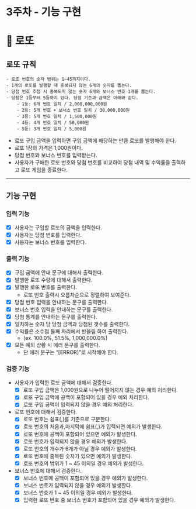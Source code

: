 # 3주차 - 기능 구현

# 🔢 로또

## 로또 규칙

```
- 로또 번호의 숫자 범위는 1~45까지이다.
- 1개의 로또를 발행할 때 중복되지 않는 6개의 숫자를 뽑는다.
- 당첨 번호 추첨 시 중복되지 않는 숫자 6개와 보너스 번호 1개를 뽑는다.
- 당첨은 1등부터 5등까지 있다. 당첨 기준과 금액은 아래와 같다.
    - 1등: 6개 번호 일치 / 2,000,000,000원
    - 2등: 5개 번호 + 보너스 번호 일치 / 30,000,000원
    - 3등: 5개 번호 일치 / 1,500,000원
    - 4등: 4개 번호 일치 / 50,000원
    - 5등: 3개 번호 일치 / 5,000원
```

- 로또 구입 금액을 입력하면 구입 금액에 해당하는 만큼 로또를 발행해야 한다.
- 로또 1장의 가격은 1,000원이다.
- 당첨 번호와 보너스 번호를 입력받는다.
- 사용자가 구매한 로또 번호와 당첨 번호를 비교하여 당첨 내역 및 수익률을 출력하고 로또 게임을 종료한다.

---

## 기능 구현

### 입력 기능

- [X]  사용자는 구입할 로또의 금액을 입력한다.
- [X]  사용자는 당첨 번호를 입력한다.
- [X]  사용자는 보너스 번호를 입력한다.

### 출력 기능

- [X]  구입 금액에 안내 문구에 대해서 출력한다.
- [X]  발행한 로또 수량에 대해서 출력한다.
- [X]  발행한 로또 번호를 출력한다.
    - 로또 번호 출력시 오름차순으로 정렬하여 보여준다.
- [X]  당첨 번호 입력을 안내하는 문구를 출력한다.
- [X]  보너스 번호 입력을 안내하는 문구를 출력한다.
- [X]  당첨 통계를 안내하는 문구를 출력한다.
- [X] 일치하는 숫자 당 당첨 금액과 당첨된 갯수를 출력한다.
- [X]  수익률은 소수점 둘째 자리에서 반올림 하여 출력한다.
    - (ex. 100.0%, 51.5%, 1,000,000.0%)
- [X]  모든 예외 상황 시 에러 문구를 출력한다.
    - 단 에러 문구는 “[ERROR]”로 시작해야 한다.

### 검증 기능

- 사용자가 입력한 로또 금액에 대해서 검증한다.
    - [X]  로또 구입 금액은 1,000원으로 나누어 떨어지지 않는 경우 예외 처리한다.
    - [X]  로또 구입 금액에 공백이 포함되어 있을 경우 예외 처리한다.
    - [X]  로또 구입 금액이 입력되지 않을 경우 예외 처리한다.

- 로또 번호에 대해서 검증한다.
    - [X]  로또 번호는 쉼표(,)를 기준으로 구분한다.
    - [X]  로또 번호의 처음과,마지막에 쉼표(,)가 입력되면 예외가 발생한다.
    - [X]  로또 번호에 공백이 포함되어 있으면 예외가 발생한다.
    - [X]  로또 번호가 입력되지 않을 경우 예외가 발생한다.
    - [X]  로또 번호의 개수가 6개가 아닐 경우 예외가 발생한다.
    - [X]  로또 번호에 중복된 숫자가 있으면 예외가 발생한다.
    - [X]  로또 번호의 범위가 1 ~ 45 이외일 경우 예외가 발생한다.

- 보너스 번호에 대해서 검증한다.
    - [X]  보너스 번호에 공백이 포함되어 있을 경우 예외가 발생한다.
    - [X]  보너스 번호가 입력되지 않을 경우 예외가 발생한다.
    - [X]  보너스 번호가 1 ~ 45 이외일 경우 예외가 발생한다.
    - [X]  입력한 로또 번호 중 보너스 번호가 포함되어 있을 경우 예외가 발생한다.